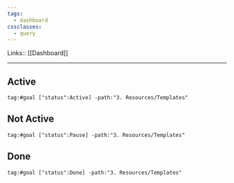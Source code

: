 ```yaml
---
tags:
  - dashboard
cssclasses:
  - query
---
```

Links:: [[Dashboard]]

---

## Active

```query
tag:#goal ["status":Active] -path:"3. Resources/Templates" 
```

## Not Active

```query
tag:#goal ["status":Pause] -path:"3. Resources/Templates" 
```

## Done

```query
tag:#goal ["status":Done] -path:"3. Resources/Templates" 
```




